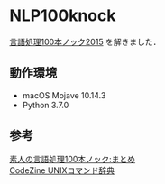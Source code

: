 # NLP100knock
[言語処理100本ノック2015](http://www.cl.ecei.tohoku.ac.jp/nlp100/) 
を解きました．

## 動作環境
- macOS Mojave 10.14.3
- Python 3.7.0
  
## 参考
[素人の言語処理100本ノック:まとめ](https://qiita.com/segavvy/items/fb50ba8097d59475f760)  
[CodeZine UNIXコマンド辞典](https://codezine.jp/unixdic/)  
